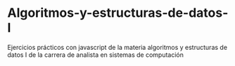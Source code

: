 # Algoritmos-y-estructuras-de-datos-I
Ejercicios prácticos con javascript de la materia algoritmos y estructuras de datos I de la carrera de analista en sistemas de computación
